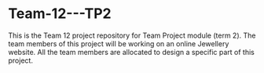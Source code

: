 # Team-12---TP2
This is the Team 12 project repository for Team Project module (term 2). The team members of this project will be working on an online Jewellery website. All the team members are allocated to design a specific part of this project.
